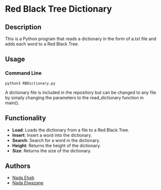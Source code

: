# Red Black Tree Dictionary
## Description
This is a Python program that reads a dictionary in the form of a.txt file and adds each word to a Red Black Tree.
## Usage
### Command Line
```
python3 RBDictionary.py 
```
A dictionary file is included in the repository but can be changed to any file by simply changing the parameters to the read_dictionary function in main().

## Functionality
- **Load**: Loads the dictionary from a file to a Red Black Tree.
- **Insert**: Insert a word into the dictionary.
- **Search**: Search for a word in the dictionary.
- **Height**: Returns the height of the dictionary.
- **Size**: Returns the size of the dictionary.

## Authors
- [Nada Ehab](https://www.github.com/nadaehab31)
- [Nada Elwazane](https://www.github.com/nadatelwazane)
